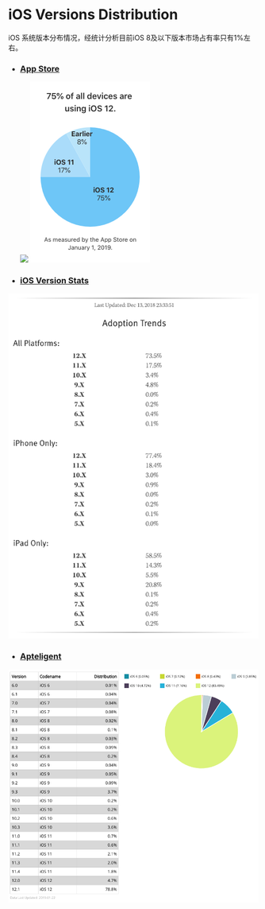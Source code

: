 # iOS Versions Distribution

iOS 系统版本分布情况，经统计分析目前iOS 8及以下版本市场占有率只有1%左右。

* ### [App Store](https://developer.apple.com/support/app-store/)

  ![](/assets/app_store_20180209.png)    ![](/assets/app_store_20190123.png)

* ### [iOS Version Stats](https://david-smith.org/iosversionstats/)

![](/assets/ios_version_stats_20190123.png)

* ### [Apteligent](https://data.apteligent.com/ios/)

![](/assets/apteligent.png)

